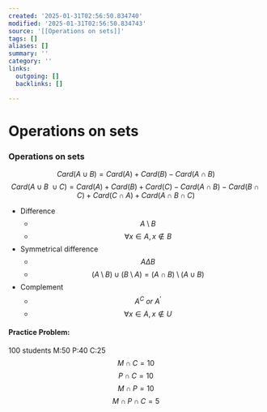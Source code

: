 ```yaml
---
created: '2025-01-31T02:56:50.834740'
modified: '2025-01-31T02:56:50.834743'
source: '[[Operations on sets]]'
tags: []
aliases: []
summary: ''
category: ''
links:
  outgoing: []
  backlinks: []

---
```


# Operations on sets

### Operations on sets
$$Card(A \cup B)=Card(A)+Card(B)-Card(A\cap B) $$
$$Card(A\cup B \ \cup C)=Card(A)+Card(B)+Card(C)-Card(A\cap B)-Card(B\cap C)+Card(C\cap A)+Card(A\cap B \cap C)$$
- Difference
	- $$A \setminus B$$
	- $$\forall x\in A ,x\notin B$$
- Symmetrical difference
	- $$A\Delta B$$
	- $$(A\setminus B)\cup(B\setminus A)=(A\cap B)\setminus(A\cup B)$$
- Complement
	- $$A^C \ or\ A^{'}$$
	- $$\forall x\in A,x \notin U$$


#### Practice Problem:
100 students
M:50
P:40
C:25
$$M \cap C=10$$
$$P \cap C=10$$
$$M \cap P =10 $$
$$M \cap P \cap C=5$$